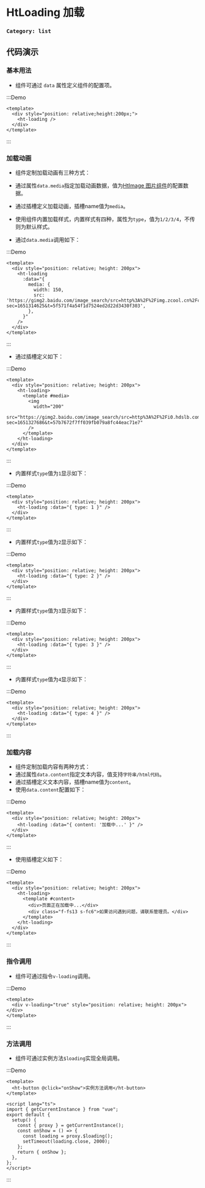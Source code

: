 # HtLoading 加载

### `Category: list`

## 代码演示

### 基本用法

- 组件可通过 `data` 属性定义组件的配置项。

:::Demo
```vue demo
<template>
  <div style="position: relative;height:200px;">
    <ht-loading />
  </div>
</template>
```
:::

### 加载动画

- 组件定制加载动画有三种方式：
- 通过属性`data.media`指定加载动画数据，值为[HtImage 图片组件](http://localhost:1768/#/doc/HtImage)的配置数据。
- 通过插槽定义加载动画，插槽name值为`media`。
- 使用组件内置加载样式，内置样式有四种，属性为`type`，值为`1/2/3/4`，不传则为默认样式。

- 通过`data.media`调用如下：

:::Demo
```vue demo
<template>
  <div style="position: relative; height: 200px">
    <ht-loading
      :data="{
        media: {
          width: 150,
          src: 'https://gimg2.baidu.com/image_search/src=http%3A%2F%2Fimg.zcool.cn%2Fcommunity%2F01ccee5cf75dc1a801205e4b392210.gif&refer=http%3A%2F%2Fimg.zcool.cn&app=2002&size=f9999,10000&q=a80&n=0&g=0n&fmt=auto?sec=1651314625&t=5f571f4a54f1d7524ed2d22d3430f303',
        },
      }"
    />
  </div>
</template>
```
:::


- 通过插槽定义如下：


:::Demo
```vue demo
<template>
  <div style="position: relative; height: 200px">
    <ht-loading>
      <template #media>
        <img
          width="200"
          src="https://gimg2.baidu.com/image_search/src=http%3A%2F%2Fi0.hdslb.com%2Fbfs%2Farticle%2F31f06d5f0bd73877d4bc42a33249d18bf4138268.gif&refer=http%3A%2F%2Fi0.hdslb.com&app=2002&size=f9999,10000&q=a80&n=0&g=0n&fmt=auto?sec=1651327686&t=57b7672f7ff039fb079a8fc44eac71e7"
        />
      </template>
    </ht-loading>
  </div>
</template>
```
:::


- 内置样式`type`值为`1`显示如下：



:::Demo
```vue demo
<template>
  <div style="position: relative; height: 200px">
    <ht-loading :data="{ type: 1 }" />
  </div>
</template>
```
:::


- 内置样式`type`值为`2`显示如下：


:::Demo
```vue demo
<template>
  <div style="position: relative; height: 200px">
    <ht-loading :data="{ type: 2 }" />
  </div>
</template>
```
:::


- 内置样式`type`值为`3`显示如下：


:::Demo
```vue demo
<template>
  <div style="position: relative; height: 200px">
    <ht-loading :data="{ type: 3 }" />
  </div>
</template>
```
:::


- 内置样式`type`值为`4`显示如下：


:::Demo
```vue demo
<template>
  <div style="position: relative; height: 200px">
    <ht-loading :data="{ type: 4 }" />
  </div>
</template>
```
:::



### 加载内容


- 组件定制加载内容有两种方式：
- 通过属性`data.content`指定文本内容，值支持`字符串/html代码`。
- 通过插槽定义文本内容，插槽name值为`content`。
- 使用`data.content`配置如下：


:::Demo
```vue demo
<template>
  <div style="position: relative; height: 200px">
    <ht-loading :data="{ content: '加载中...' }" />
  </div>
</template>
```
:::


- 使用插槽定义如下：


:::Demo
```vue demo
<template>
  <div style="position: relative; height: 200px">
    <ht-loading>
      <template #content>
        <div>页面正在加载中...</div>
        <div class="f-fs13 s-fc6">如果访问遇到问题，请联系管理员。</div>
      </template>
    </ht-loading>
  </div>
</template>
```
:::


### 指令调用

- 组件可通过指令`v-loading`调用。

:::Demo
```vue demo
<template>
  <div v-loading="true" style="position: relative; height: 200px"></div>
</template>
```
:::


### 方法调用

- 组件可通过实例方法`$loading`实现全局调用。


:::Demo
```vue demo
<template>
  <ht-button @click="onShow">实例方法调用</ht-button>
</template>

<script lang="ts">
import { getCurrentInstance } from "vue";
export default {
  setup() {
    const { proxy } = getCurrentInstance();
    const onShow = () => {
      const loading = proxy.$loading();
      setTimeout(loading.close, 2000);
    };
    return { onShow };
  },
};
</script>
```
:::